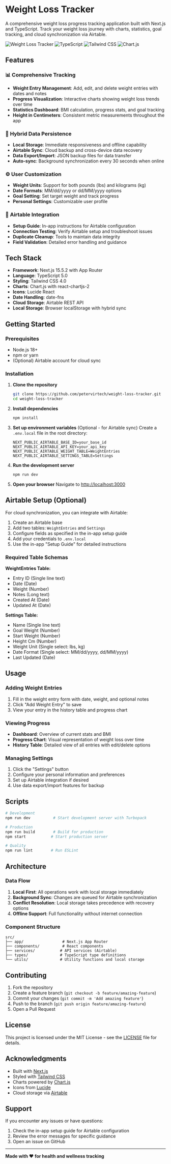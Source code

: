 # Weight Loss Tracker

A comprehensive weight loss progress tracking application built with Next.js and TypeScript. Track your weight loss journey with charts, statistics, goal tracking, and cloud synchronization via Airtable.

![Weight Loss Tracker](https://img.shields.io/badge/Next.js-15.5.2-black?style=flat-square&logo=next.js)
![TypeScript](https://img.shields.io/badge/TypeScript-5.0-blue?style=flat-square&logo=typescript)
![Tailwind CSS](https://img.shields.io/badge/Tailwind_CSS-4.0-38B2AC?style=flat-square&logo=tailwind-css)
![Chart.js](https://img.shields.io/badge/Chart.js-4.5.0-FF6384?style=flat-square&logo=chart.js)

## Features

### 📊 **Comprehensive Tracking**
- **Weight Entry Management**: Add, edit, and delete weight entries with dates and notes
- **Progress Visualization**: Interactive charts showing weight loss trends over time
- **Statistics Dashboard**: BMI calculation, progress stats, and goal tracking
- **Height in Centimeters**: Consistent metric measurements throughout the app

### 💾 **Hybrid Data Persistence**
- **Local Storage**: Immediate responsiveness and offline capability
- **Airtable Sync**: Cloud backup and cross-device data recovery
- **Data Export/Import**: JSON backup files for data transfer
- **Auto-sync**: Background synchronization every 30 seconds when online

### ⚙️ **User Customization**
- **Weight Units**: Support for both pounds (lbs) and kilograms (kg)
- **Date Formats**: MM/dd/yyyy or dd/MM/yyyy options
- **Goal Setting**: Set target weight and track progress
- **Personal Settings**: Customizable user profile

### 🔧 **Airtable Integration**
- **Setup Guide**: In-app instructions for Airtable configuration
- **Connection Testing**: Verify Airtable setup and troubleshoot issues
- **Duplicate Cleanup**: Tools to maintain data integrity
- **Field Validation**: Detailed error handling and guidance

## Tech Stack

- **Framework**: Next.js 15.5.2 with App Router
- **Language**: TypeScript 5.0
- **Styling**: Tailwind CSS 4.0
- **Charts**: Chart.js with react-chartjs-2
- **Icons**: Lucide React
- **Date Handling**: date-fns
- **Cloud Storage**: Airtable REST API
- **Local Storage**: Browser localStorage with hybrid sync

## Getting Started

### Prerequisites

- Node.js 18+ 
- npm or yarn
- (Optional) Airtable account for cloud sync

### Installation

1. **Clone the repository**
   ```bash
   git clone https://github.com/petervirtech/weight-loss-tracker.git
   cd weight-loss-tracker
   ```

2. **Install dependencies**
   ```bash
   npm install
   ```

3. **Set up environment variables** (Optional - for Airtable sync)
   Create a `.env.local` file in the root directory:
   ```env
   NEXT_PUBLIC_AIRTABLE_BASE_ID=your_base_id
   NEXT_PUBLIC_AIRTABLE_API_KEY=your_api_key
   NEXT_PUBLIC_AIRTABLE_WEIGHT_TABLE=WeightEntries
   NEXT_PUBLIC_AIRTABLE_SETTINGS_TABLE=Settings
   ```

4. **Run the development server**
   ```bash
   npm run dev
   ```

5. **Open your browser**
   Navigate to [http://localhost:3000](http://localhost:3000)

## Airtable Setup (Optional)

For cloud synchronization, you can integrate with Airtable:

1. Create an Airtable base
2. Add two tables: `WeightEntries` and `Settings`
3. Configure fields as specified in the in-app setup guide
4. Add your credentials to `.env.local`
5. Use the in-app "Setup Guide" for detailed instructions

### Required Table Schemas

**WeightEntries Table:**
- Entry ID (Single line text)
- Date (Date)
- Weight (Number)
- Notes (Long text)
- Created At (Date)
- Updated At (Date)

**Settings Table:**
- Name (Single line text)
- Goal Weight (Number)
- Start Weight (Number)
- Height Cm (Number)
- Weight Unit (Single select: lbs, kg)
- Date Format (Single select: MM/dd/yyyy, dd/MM/yyyy)
- Last Updated (Date)

## Usage

### Adding Weight Entries
1. Fill in the weight entry form with date, weight, and optional notes
2. Click "Add Weight Entry" to save
3. View your entry in the history table and progress chart

### Viewing Progress
- **Dashboard**: Overview of current stats and BMI
- **Progress Chart**: Visual representation of weight loss over time
- **History Table**: Detailed view of all entries with edit/delete options

### Managing Settings
1. Click the "Settings" button
2. Configure your personal information and preferences
3. Set up Airtable integration if desired
4. Use data export/import features for backup

## Scripts

```bash
# Development
npm run dev          # Start development server with Turbopack

# Production
npm run build        # Build for production
npm start           # Start production server

# Quality
npm run lint        # Run ESLint
```

## Architecture

### Data Flow
1. **Local First**: All operations work with local storage immediately
2. **Background Sync**: Changes are queued for Airtable synchronization
3. **Conflict Resolution**: Local storage takes precedence with recovery options
4. **Offline Support**: Full functionality without internet connection

### Component Structure
```
src/
├── app/                 # Next.js App Router
├── components/          # React components
├── services/           # API services (Airtable)
├── types/              # TypeScript type definitions
└── utils/              # Utility functions and local storage
```

## Contributing

1. Fork the repository
2. Create a feature branch (`git checkout -b feature/amazing-feature`)
3. Commit your changes (`git commit -m 'Add amazing feature'`)
4. Push to the branch (`git push origin feature/amazing-feature`)
5. Open a Pull Request

## License

This project is licensed under the MIT License - see the [LICENSE](LICENSE) file for details.

## Acknowledgments

- Built with [Next.js](https://nextjs.org/)
- Styled with [Tailwind CSS](https://tailwindcss.com/)
- Charts powered by [Chart.js](https://www.chartjs.org/)
- Icons from [Lucide](https://lucide.dev/)
- Cloud storage via [Airtable](https://airtable.com/)

## Support

If you encounter any issues or have questions:

1. Check the in-app setup guide for Airtable configuration
2. Review the error messages for specific guidance
3. Open an issue on GitHub

---

**Made with ❤️ for health and wellness tracking**
